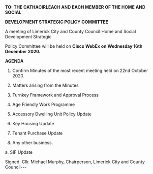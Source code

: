 **TO: THE CATHAOIRLEACH AND EACH MEMBER OF THE HOME AND SOCIAL**

**DEVELOPMENT STRATEGIC POLICY COMMITTEE**

A meeting of Limerick City and County Council Home and Social Development Strategic

Policy Committee will be held on **Cisco WebEx** **on Wednesday 16th** **December 2020.**

**AGENDA**

1. Confirm Minutes of the most recent meeting held on 22nd October 2020.

2. Matters arising from the Minutes

3. Turnkey Framework and Approval Process

4. Age Friendly Work Programme

5. Accessory Dwelling Unit Policy Update

6. Key Housing Update

7. Tenant Purchase Update

8. Any other business.

a. SIF Update

Signed: Cllr. Michael Murphy, Chairperson, Limerick City and County Council---
